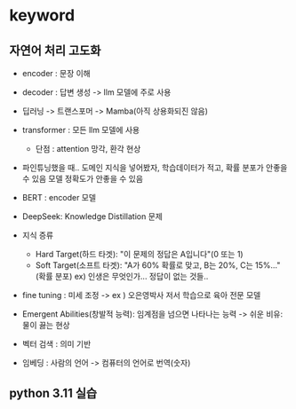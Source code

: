 # keyword

## 자연어 처리 고도화
- encoder : 문장 이해
- decoder : 답변 생성 -> llm 모델에 주로 사용

- 딥러닝 -> 트랜스포머 -> Mamba(아직 상용화되진 않음)
- transformer : 모든 llm 모델에 사용
  - 단점 : attention 망각, 환각 현상
- 파인튜닝했을 때.. 도메인 지식을 넣어봤자, 학습데이터가 적고, 확률 분포가 안좋을 수 있음 모델 정확도가 안좋을 수 있음

- BERT : encoder 모델
- DeepSeek: Knowledge Distillation 문제
- 지식 증류
  - Hard Target(하드 타겟): "이 문제의 정답은 A입니다"(0 또는 1)
  - Soft Target(소프트 타겟): "A가 60% 확률로 맞고, B는 20%, C는 15%..."(확률 분포) ex) 인생은 무엇인가... 정답이 없는 것들..

- fine tuning : 미세 조정 -> ex ) 오은영박사 저서 학습으로 육아 전문 모델
- Emergent Abilities(창발적 능력): 임계점을 넘으면 나타나는 능력 -> 쉬운 비유: 물이 끓는 현상
- 벡터 검색 : 의미 기반
- 임베딩 : 사람의 언어 -> 컴퓨터의 언어로 번역(숫자)


## python 3.11 실습
